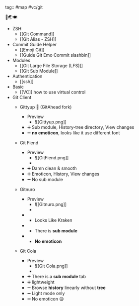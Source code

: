tag:: #map #vc/git

🚧🌏🍽️

- ZSH
	- [[Git Command]]
	- [[Git Alias - ZSH]]
- Commit Guide Helper
	- [[Emoji Git]]
	- [[Guide Git Emo Commit slashbin]]
- Modules
	- [[Git Large File Storage (LFS)]]
	- [[Git Sub Module]]
- Authentication
	- [[ssh]]
- Basic
	- [[VC]] how to use virtual control
- Git Client
	- Gittyup 📌 (GitAhead fork)
		- Preview
			- ![[Gittyup.png]]
		- ➕ Sub module, History-tree directory, View changes
		- ➖ **no emoticon**, looks like it use different font
	
	- Git Fiend 
		- Preview
			- ![[GitFiend.png]]
			- 
		- ➕ Damn clean & smooth
		- ➕ Emoticon, History, View changes
		- ➖ No sub module


	- Gitnuro 
		- Preview
			- ![[Gitnuro.png]]
			- 
		- + Looks Like Kraken
		- + There is **sub module**
		- - **No emoticon**
	
	- Git Cola 
		- Preview
			- ![[Git Cola.png]]
			- 
		- ➕ There is a **sub module** tab
		- ➕ lightweight
		- ➖ Browse **history** linearly without **tree**
		- ➖ Light mode only
		- ➖ No emoticon 😦